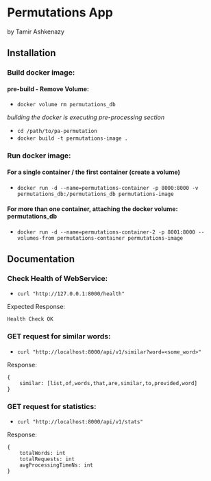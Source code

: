 # Permutations App 

by Tamir Ashkenazy

## Installation

### Build docker image:
#### pre-build - Remove Volume:
* `docker volume rm permutations_db`

_building the docker is executing pre-processing section_
* `cd /path/to/pa-permutation`
* `docker build -t permutations-image .`


### Run docker image:
#### For a single container / the first container (create a volume)
* `docker run -d --name=permutations-container -p 8000:8000 -v permutations_db:/permutations_db permutations-image`

#### For more than one container, attaching the docker volume: permutations_db 
* `docker run -d --name=permutations-container-2 -p 8001:8000 --volumes-from permutations-container permutations-image`

## Documentation

### Check Health of WebService:
* `curl "http://127.0.0.1:8000/health"`

Expected Response: 
```
Health Check OK
```


### GET request for similar words:
* `curl "http://localhost:8000/api/v1/similar?word=<some_word>"`

Response:
```
{
    similar: [list,of,words,that,are,similar,to,provided,word]
}
```

### GET request for statistics:
* `curl "http://localhost:8000/api/v1/stats"`


Response:
```
{
    totalWords: int
    totalRequests: int
    avgProcessingTimeNs: int
}
```


